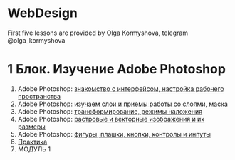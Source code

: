 # WebDesign
First five lessons are provided by Olga Kormyshova, telegram  @olga_kormyshova
# 1 Блок. Изучение Adobe Photoshop
1. Adobe Photoshop: [знакомство с интерфейсом, настройка рабочего пространства](WD-1-1.md)
2. Adobe Photoshop: [изучаем слои и приемы работы со слоями,  маска](WD-1-2.md)
3. Adobe Photoshop: [трансформирование, режимы наложения](WD-1-3.md)
4. Adobe Photoshop: [растровые и векторные изображения и их размеры](WD-1-4.md)
5. Adobe Photoshop: [фигуры, плашки, кнопки, контролы и инпуты](WD-1-5.md)
6. [Практика](WD-1-practice.md)
7. МОДУЛЬ 1
